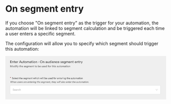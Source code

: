 # On segment entry

If you choose "On segment entry" as the trigger for your automation, the automation will be linked to segment calculation and be triggered each time a user enters a specific segment.

The configuration will allow you to specify which segment should trigger this automation:

![](../../../.gitbook/assets/image%20%284%29.png)

